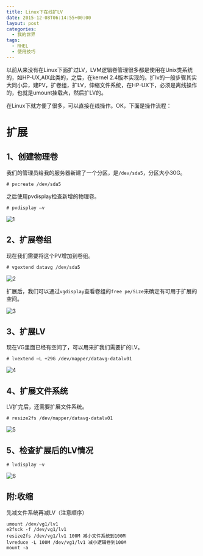 ```yaml
---
title: Linux下在线扩LV
date: 2015-12-08T06:14:55+00:00
layout: post
categories:
  - 我的世界
tags:
  - RHEL
  - 使用技巧
---
```

以前从来没有在Linux下面扩过LV，LVM逻辑卷管理很多都是使用在Unix类系统的，如HP-UX,AIX此类的，之后，在kernel 2.4版本实现的。扩lv的一般步骤其实大同小异，建PV，扩卷组，扩LV，伸缩文件系统，在HP-UX下，必须是离线操作的，也就是umount挂载点，然后扩LV的。

在Linux下就方便了很多，可以直接在线操作。OK，下面是操作流程：

<!--more-->

# 扩展

## 1、创建物理卷

我们的管理员给我的服务器新建了一个分区，是`/dev/sda5`，分区大小30G。
```
# pvcreate /dev/sda5
```

之后使用pvdisplay检查新增的物理卷。
```
# pvdisplay –v
```

![1](https://res.cloudinary.com/the-backyard-of-stanley/image/upload/v1449669738/120715_0628_LinuxLV1_yd8szw.png)

## 2、扩展卷组

现在我们需要将这个PV增加到卷组。
```
# vgextend datavg /dev/sda5
```

![2](https://res.cloudinary.com/the-backyard-of-stanley/image/upload/v1449669737/120715_0628_LinuxLV2_o9anli.png)

扩展后，我们可以通过`vgdisplay`查看卷组的`free pe/Size`来确定有可用于扩展的空间。

![3](https://res.cloudinary.com/the-backyard-of-stanley/image/upload/v1449669737/120715_0628_LinuxLV3_grqrte.png)

## 3、扩展LV

现在VG里面已经有空间了，可以用来扩我们需要扩的LV。
```
# lvextend –L +29G /dev/mapper/datavg-datalv01
```

![4](https://res.cloudinary.com/the-backyard-of-stanley/image/upload/v1449669736/120715_0628_LinuxLV4_mc4iaj.png)

## 4、扩展文件系统

LV扩完后，还需要扩展文件系统。
```
# resize2fs /dev/mapper/datavg-datalv01
```

![5](https://res.cloudinary.com/the-backyard-of-stanley/image/upload/v1449669735/120715_0628_LinuxLV5_ccpzvh.png)

## 5、检查扩展后的LV情况
```
# lvdisplay –v
```

![6](https://res.cloudinary.com/the-backyard-of-stanley/image/upload/v1449669733/120715_0628_LinuxLV6_xnlflk.png)

## 附:收缩

先减文件系统再减LV（注意顺序）
```
umount /dev/vg1/lv1
e2fsck -f /dev/vg1/lv1
resize2fs /dev/vg1/lv1 100M 减小文件系统到100M
lvreduce -L 100M /dev/vg1/lv1 减小逻辑卷到100M
mount -a
```

